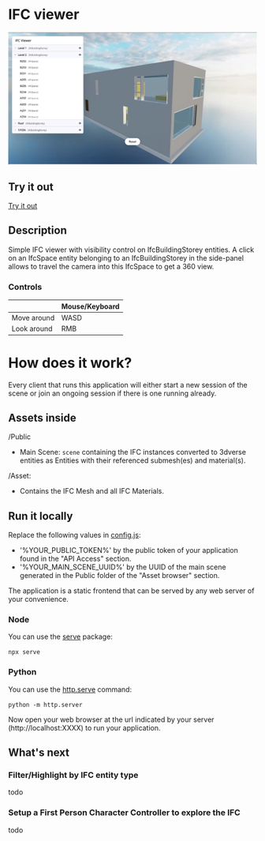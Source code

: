 # IFC viewer

![IFC viewer](https://github.com/3dverse/sample-ifc-viewer/blob/main/screenshot.png?raw=true)

## Try it out

[Try it out](https://3dverse.github.io/sample-ifc-viewer/)

## Description

Simple IFC viewer with visibility control on IfcBuildingStorey entities. A click on an IfcSpace entity belonging to an IfcBuildingStorey in the side-panel allows to travel the camera into this IfcSpace to get a 360 view.

### Controls

|             | Mouse/Keyboard |
| ----------- | -------------- |
| Move around | WASD           |
| Look around | RMB            |

# How does it work?

Every client that runs this application will either start a new session of the scene or join an ongoing session if there is one running already.

## Assets inside

/Public

- Main Scene: `scene` containing the IFC instances converted to 3dverse entities as Entities with their referenced submesh(es) and material(s).

/Asset:

- Contains the IFC Mesh and all IFC Materials.

## Run it locally

Replace the following values in [config.js](https://github.com/3dverse/sample-ifc-viewer/blob/main/config.js):

- '%YOUR_PUBLIC_TOKEN%' by the public token of your application found in the "API Access" section.
- '%YOUR_MAIN_SCENE_UUID%' by the UUID of the main scene generated in the Public folder of the "Asset browser" section.

The application is a static frontend that can be served by any web server of your convenience.

### Node

You can use the [serve](https://www.npmjs.com/package/serve) package:

```
npx serve
```

### Python

You can use the [http.serve](https://docs.python.org/3/library/http.server.html) command:

```
python -m http.server
```

Now open your web browser at the url indicated by your server (http://localhost:XXXX) to run your application.

## What's next

### Filter/Highlight by IFC entity type

todo

### Setup a First Person Character Controller to explore the IFC

todo
